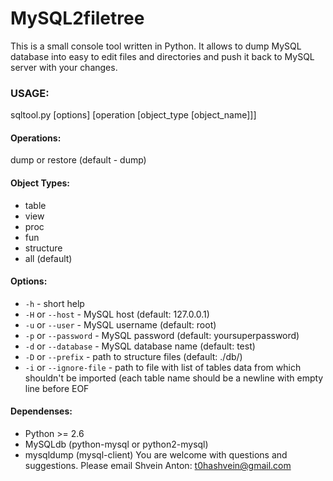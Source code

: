 MySQL2filetree
==============

This is a small console tool written in Python.
It allows to dump MySQL database into easy to edit files and directories 
and push it back to MySQL server with your changes. 

### USAGE:
sqltool.py [options] [operation [object_type [object_name]]]
#### Operations:
dump or restore (default - dump)

#### Object Types:
* table
* view
* proc
* fun
* structure
* all (default)

#### Options:
- `-h` - short help
- `-H` or `--host` - MySQL host (default: 127.0.0.1)
- `-u` or `--user` - MySQL username (default: root)
- `-p` or `--password` - MySQL password (default: yoursuperpassword)
- `-d` or `--database` - MySQL database name (default: test)
- `-D` or `--prefix` - path to structure files (default: ./db/)
- `-i` or `--ignore-file` - path to file with list of tables data from which shouldn't be imported (each table name should be a newline with empty line before EOF

#### Dependenses:
- Python >= 2.6
- MySQLdb (python-mysql or python2-mysql)
- mysqldump (mysql-client)
You are welcome with questions and suggestions.
Please email Shvein Anton: t0hashvein@gmail.com
